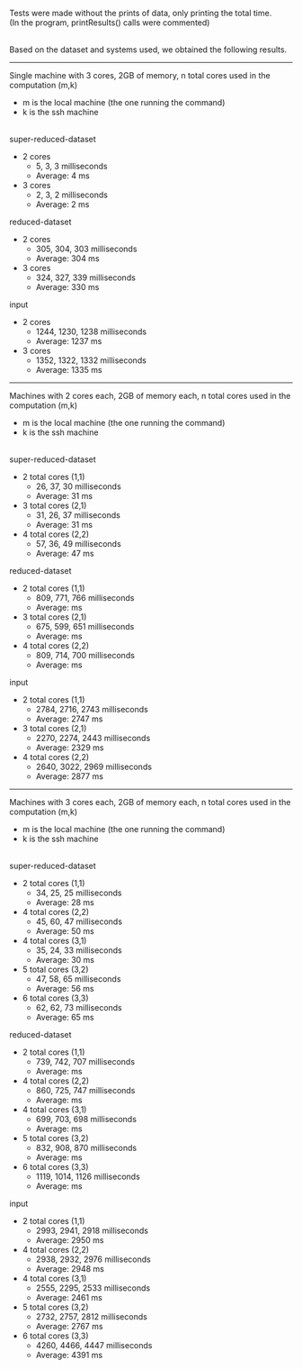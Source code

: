 Tests were made without the prints of data, only printing the total time. <br>
(In the program, printResults() calls were commented)

<br>
Based on the dataset and systems used, we obtained the following results.
<br>

------------------------------------------------
Single machine with 3 cores, 2GB of memory, n total cores used in the computation (m,k)
- m is the local machine (the one running the command)
- k is the ssh machine
<br><br>

super-reduced-dataset
- 2 cores
    - 5, 3, 3 milliseconds
    - Average: 4 ms
- 3 cores
    - 2, 3, 2 milliseconds
    - Average: 2 ms

reduced-dataset
- 2 cores
    - 305, 304, 303 milliseconds
    - Average: 304 ms
- 3 cores
    - 324, 327, 339 milliseconds
    - Average: 330 ms

input
- 2 cores
    - 1244, 1230, 1238 milliseconds
    - Average: 1237 ms
- 3 cores
    - 1352, 1322, 1332 milliseconds
    - Average: 1335 ms

------------------------------------------------
Machines with 2 cores each, 2GB of memory each, n total cores used in the computation (m,k)
- m is the local machine (the one running the command)
- k is the ssh machine
<br><br>

super-reduced-dataset
- 2 total cores (1,1)
    - 26, 37, 30 milliseconds
    - Average: 31 ms
- 3 total cores (2,1)
    - 31, 26, 37 milliseconds
    - Average: 31 ms
- 4 total cores (2,2)
    - 57, 36, 49 milliseconds
    - Average: 47 ms

reduced-dataset
- 2 total cores (1,1)
    - 809, 771, 766 milliseconds
    - Average:  ms
- 3 total cores (2,1)
    - 675, 599, 651 milliseconds
    - Average:  ms
- 4 total cores (2,2)
    - 809, 714, 700 milliseconds
    - Average:  ms

input
- 2 total cores (1,1)
    - 2784, 2716, 2743 milliseconds
    - Average: 2747 ms
- 3 total cores (2,1)
    - 2270, 2274, 2443 milliseconds
    - Average: 2329 ms
- 4 total cores (2,2)
    - 2640, 3022, 2969 milliseconds
    - Average: 2877 ms

------------------------------------------------
Machines with 3 cores each, 2GB of memory each, n total cores used in the computation (m,k)
- m is the local machine (the one running the command)
- k is the ssh machine
<br><br>

super-reduced-dataset
- 2 total cores (1,1)
    - 34, 25, 25 milliseconds
    - Average: 28 ms
- 4 total cores (2,2)
    - 45, 60, 47 milliseconds
    - Average: 50 ms
- 4 total cores (3,1)
    - 35, 24, 33 milliseconds
    - Average: 30 ms
- 5 total cores (3,2)
    - 47, 58, 65 milliseconds
    - Average: 56 ms
- 6 total cores (3,3)
    - 62, 62, 73 milliseconds
    - Average: 65 ms

reduced-dataset
- 2 total cores (1,1)
    - 739, 742, 707 milliseconds
    - Average:  ms
- 4 total cores (2,2)
    - 860, 725, 747 milliseconds
    - Average:  ms
- 4 total cores (3,1)
    - 699, 703, 698 milliseconds
    - Average:  ms
- 5 total cores (3,2)
    - 832, 908, 870 milliseconds
    - Average:  ms
- 6 total cores (3,3)
    - 1119, 1014, 1126 milliseconds
    - Average:  ms

input
- 2 total cores (1,1)
    - 2993, 2941, 2918 milliseconds
    - Average: 2950 ms
- 4 total cores (2,2)
    - 2938, 2932, 2976 milliseconds
    - Average: 2948 ms
- 4 total cores (3,1)
    - 2555, 2295, 2533 milliseconds
    - Average: 2461 ms
- 5 total cores (3,2)
    - 2732, 2757, 2812 milliseconds
    - Average: 2767 ms
- 6 total cores (3,3)
    - 4260, 4466, 4447 milliseconds
    - Average: 4391 ms
